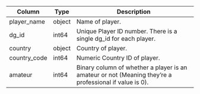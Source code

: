 | Column | Type | Description |
| --- | --- | --- |
| player_name | object | Name of player. |
| dg_id | int64 | Unique Player ID number. There is a single dg_id for each player. |
| country | object | Country of player. |
| country_code | int64 | Numeric Country ID of player. |
| amateur | int64 | Binary column of whether a player is an amateur or not (Meaning they’re a professional if value is 0). |